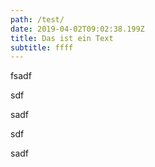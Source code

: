 ```yaml
---
path: /test/
date: 2019-04-02T09:02:38.199Z
title: Das ist ein Text
subtitle: ffff
---
```

fsadf

sdf

sadf

sdf

sadf
